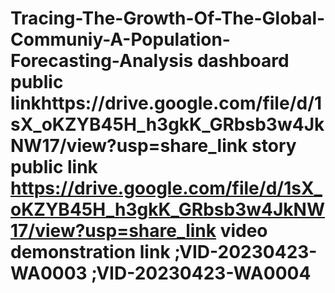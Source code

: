 # Tracing-The-Growth-Of-The-Global-Communiy-A-Population-Forecasting-Analysis                                                                                                                                                                                                                                                                                                                                                                                                                                                   dashboard public linkhttps://drive.google.com/file/d/1sX_oKZYB45H_h3gkK_GRbsb3w4JkNW17/view?usp=share_link                                                                                                                                                                                                                                                                                                                                                                                                                   story public link https://drive.google.com/file/d/1sX_oKZYB45H_h3gkK_GRbsb3w4JkNW17/view?usp=share_link                                                                                                                                                                                                                                                                                                                                                                                                                       video demonstration link ;VID-20230423-WA0003  ;VID-20230423-WA0004                                                                                        

